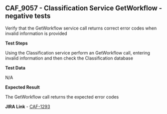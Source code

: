 ## CAF_9057 - Classification Service GetWorkflow - negative tests ##

Verify that the GetWorkflow service call returns correct error codes when invalid information is provided

**Test Steps**

Using the Classification service perform an GetWorkflow call, entering invalid information and then check the Classification database

**Test Data**

N/A

**Expected Result**

The GetWorkflow call returns the expected error codes

**JIRA Link** - [CAF-1293](https://jira.autonomy.com/browse/CAF-1293)


